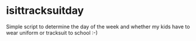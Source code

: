 # isittracksuitday
Simple script to determine the day of the week and whether my kids have to wear uniform or tracksuit to school :-)
